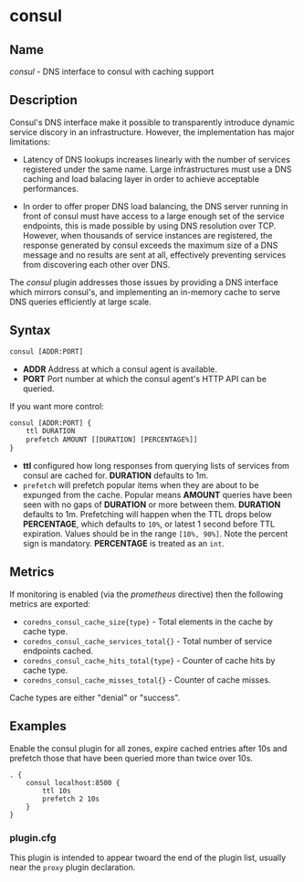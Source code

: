 # consul

## Name

*consul* - DNS interface to consul with caching support

## Description

Consul's DNS interface make it possible to transparently introduce dynamic
service discory in an infrastructure. However, the implementation has major
limitations:

- Latency of DNS lookups increases linearly with the number of services
registered under the same name. Large infrastructures must use a DNS caching and
load balacing layer in order to achieve acceptable performances.

- In order to offer proper DNS load balancing, the DNS server running in front
of  consul must have access to a large enough set of the service endpoints, this
is made possible by using DNS resolution over TCP. However, when thousands of
service instances are registered, the response generated by consul exceeds the
maximum size of a DNS message and no results are sent at all, effectively
preventing services from discovering each other over DNS.

The *consul* plugin addresses those issues by providing a DNS interface which
mirrors consul's, and implementing an in-memory cache to serve DNS queries
efficiently at large scale.

## Syntax

~~~ txt
consul [ADDR:PORT]
~~~

* **ADDR** Address at which a consul agent is available.
* **PORT** Port number at which the consul agent's HTTP API can be queried.

If you want more control:

~~~ txt
consul [ADDR:PORT] {
    ttl DURATION
    prefetch AMOUNT [[DURATION] [PERCENTAGE%]]
}
~~~

* **ttl** configured how long responses from querying lists of services from
  consul are cached for. **DURATION** defaults to 1m.
* `prefetch` will prefetch popular items when they are about to be expunged
  from the cache.
  Popular means **AMOUNT** queries have been seen with no gaps of **DURATION**
  or more between them. **DURATION** defaults to 1m. Prefetching will happen
  when the TTL drops below **PERCENTAGE**, which defaults to `10%`, or latest 1
  second before TTL expiration. Values should be in the range `[10%, 90%]`.
  Note the percent sign is mandatory. **PERCENTAGE** is treated as an `int`.

## Metrics

If monitoring is enabled (via the *prometheus* directive) then the following metrics are exported:

* `coredns_consul_cache_size{type}` - Total elements in the cache by cache type.
* `coredns_consul_cache_services_total{}` - Total number of service endpoints cached.
* `coredns_consul_cache_hits_total{type}` - Counter of cache hits by cache type.
* `coredns_consul_cache_misses_total{}` - Counter of cache misses.

Cache types are either "denial" or "success".

## Examples

Enable the consul plugin for all zones, expire cached entries after 10s and
prefetch those that have been queried more than twice over 10s.

~~~ corefile
. {
    consul localhost:8500 {
        ttl 10s
        prefetch 2 10s
    }
}
~~~

### plugin.cfg

This plugin is intended to appear twoard the end of the plugin list, usually
near the `proxy` plugin declaration.
